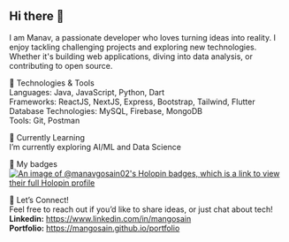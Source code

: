 ## Hi there 👋  

I am Manav, a passionate developer who loves turning ideas into reality. I enjoy tackling challenging projects and exploring new technologies. Whether it's building web applications, diving into data analysis, or contributing to open source.  

🔧 Technologies & Tools  
Languages: Java, JavaScript, Python, Dart  
Frameworks: ReactJS, NextJS, Express, Bootstrap, Tailwind, Flutter  
Database Technologies: MySQL, Firebase, MongoDB  
Tools: Git, Postman  

🌱 Currently Learning  
I’m currently exploring AI/ML and Data Science  

🌟 My badges  
[![An image of @manavgosain02's Holopin badges, which is a link to view their full Holopin profile](https://holopin.me/manavgosain02)](https://holopin.io/@manavgosain02)

💬 Let’s Connect!  
Feel free to reach out if you’d like to share ideas, or just chat about tech!  
**Linkedin:** https://www.linkedin.com/in/mangosain  
**Portfolio:** https://mangosain.github.io/portfolio  

<!--
**mangosain/mangosain** is a ✨ _special_ ✨ repository because its `README.md` (this file) appears on your GitHub profile.

Here are some ideas to get you started:

- 🔭 I’m currently working on ...
- 🌱 I’m currently learning ...
- 👯 I’m looking to collaborate on ...
- 🤔 I’m looking for help with ...
- 💬 Ask me about ...
- 📫 How to reach me: ...
- 😄 Pronouns: ...
- ⚡ Fun fact: ...
-->
